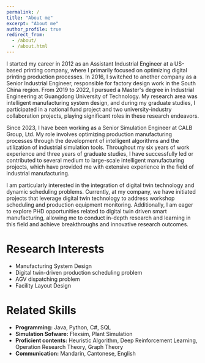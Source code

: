 ```yaml
---
permalink: /
title: "About me"
excerpt: "About me"
author_profile: true
redirect_from: 
  - /about/
  - /about.html
---
```


I started my career in 2012 as an Assistant Industrial Engineer at a US-based printing company, where I primarily focused on optimizing digital printing production processes. In 2016, I switched to another company as a Senior Industrial Engineer, responsible for factory design work in the South China region. From 2019 to 2022, I pursued a Master's degree in Industrial Engineering at Guangdong University of Technology. My research area was intelligent manufacturing system design, and during my graduate studies, I participated in a national fund project and two university-industry collaboration projects, playing significant roles in these research endeavors.

Since 2023, I have been working as a Senior Simulation Engineer at CALB Group, Ltd. My role involves optimizing production manufacturing processes through the development of intelligent algorithms and the utilization of industrial simulation tools. Throughout my six years of work experience and three years of graduate studies, I have successfully led or contributed to several medium to large-scale intelligent manufacturing projects, which have provided me with extensive experience in the field of industrial manufacturing.

I am particularly interested in the integration of digital twin technology and dynamic scheduling problems. Currently, at my company, we have initiated projects that leverage digital twin technology to address workshop scheduling and production equipment monitoring. Additionally, I am eager to explore PHD opportunities related to digital twin driven smart manufacturing, allowing me to conduct in-depth research and learning in this field and achieve breakthroughs and innovative research outcomes.

Research Interests
======
* Manufacturing System Design
* Digital twin-driven production scheduling problem
* AGV dispatching problem
* Facility Layout Design

Related Skills 
======
* **Programming:** Java, Python, C#, SQL
* **Simulation Sofware:** Flexsim, Plant Simulation 
* **Proficient contents:** Heuristic Algorithm, Deep Reinforcement Learning, Operation Research Theory, Graph Theory
* **Communication:** Mandarin, Cantonese, English